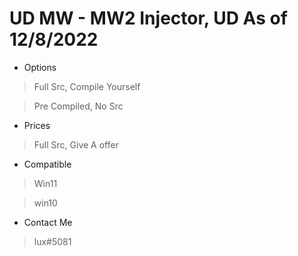 # UD MW - MW2 Injector, UD As of 12/8/2022


- Options
> Full Src, Compile Yourself

> Pre Compiled, No Src

- Prices
> Full Src, Give A offer

- Compatible 
> Win11

> win10


- Contact Me
> lux#5081
